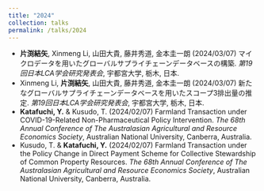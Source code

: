 ```yaml
---
title: "2024"
collection: talks
permalink: /talks/2024
---
```

* **片渕結矢**, Xinmeng Li, 山田大貴, 藤井秀道, 金本圭一朗 (2024/03/07) マイクロデータを用いたグローバルサプライチェーンデータベースの構築. <i>第19回日本LCA学会研究発表会</i>, 宇都宮大学, 栃木, 日本.
* Xinmeng Li, **片渕結矢**, 山田大貴, 藤井秀道, 金本圭一朗 (2024/03/07) 新たなグローバルサプライチェーンデータベースを用いたスコープ3排出量の推定. <i>第19回日本LCA学会研究発表会</i>, 宇都宮大学, 栃木, 日本.
* **Katafuchi, Y.** & Kusudo, T. (2024/02/07) Farmland Transaction under COVID-19-Related Non-Pharmaceutical Policy Intervention. <i>The 68th Annual Conference of The Australasian Agricultural and Resource Economics Society</i>, Australian National University, Canberra, Australia.
* Kusudo, T. & **Katafuchi, Y.** (2024/02/07) Farmland Transaction under the Policy Change in Direct Payment Scheme for Collective Stewardship of Common Property Resources. <i>The 68th Annual Conference of The Australasian Agricultural and Resource Economics Society</i>, Australian National University, Canberra, Australia.